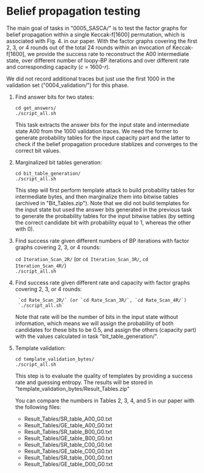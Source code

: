 # Belief propagation testing

The main goal of tasks in "0005_SASCA/" is to test the factor graphs for belief propagation within a single Keccak-f[1600] permutation, which is associated with Fig. 4. in our paper. With the factor graphs covering the first 2, 3, or 4 rounds out of the total 24 rounds within an invocation of Keccak-f[1600], we provide the success rate to reconstruct the A00 intermediate state, over different number of loopy-BP iterations and over different rate and corresponding capacity (_c_ = 1600-_r_).


We did not record additional traces but just use the first 1000 in the validation set ("0004_validation/") for this phase.

1. Find answer bits for two states:

	`cd get_answers/`  
	`./script_all.sh`  

   This task extracts the answer bits for the input state and intermediate state A00 from the 1000 validation traces. We need the former to generate probability tables for the input capacity part and the latter to check if the belief propagation procedure stablizes and converges to the correct bit values.

2. Marginalized bit tables generation:

	`cd bit_table_generation/`  
	`./script_all.sh`  

   This step will first perform template attack to build probability tables for intermediate bytes, and then marginalize them into bitwise tables (archived in "Bit_Tables.zip"). Note that we did not build templates for the input state but used the answer bits generated in the previous task to generate the probability tables for the input bitwise tables (by setting the correct candidate bit with probability equal to 1, whereas the other with 0).

3. Find success rate given different numbers of BP iterations with factor graphs covering 2, 3, or 4 rounds:

	`cd Iteration_Scan_2R/` (or `cd Iteration_Scan_3R/`, `cd Iteration_Scan_4R/`)  
	`./script_all.sh`  

4. Find success rate given different rate and capacity with factor graphs covering 2, 3, or 4 rounds:

        `cd Rate_Scan_2R/` (or `cd Rate_Scan_3R/`, `cd Rate_Scan_4R/`)  
        `./script_all.sh`  

   Note that rate will be the number of bits in the input state without information, which means we will assign the probability of both candidates for these bits to be 0.5, and assign the others (capacity part) with the values calculated in task "bit_table_generation/".

5. Template validation:

	`cd template_validation_bytes/`  
	`./script_all.sh`  

   This step is to evaluate the quality of templates by providing a success rate and guessing entropy. The results will be stored in "template_validation_bytes/Result_Tables.zip"

   You can compare the numbers in Tables 2, 3, 4, and 5 in our paper with the following files:

   - Result_Tables/SR_table_A00_G0.txt
   - Result_Tables/GE_table_A00_G0.txt
   - Result_Tables/SR_table_B00_G0.txt
   - Result_Tables/GE_table_B00_G0.txt
   - Result_Tables/SR_table_C00_G0.txt
   - Result_Tables/GE_table_C00_G0.txt
   - Result_Tables/SR_table_D00_G0.txt
   - Result_Tables/GE_table_D00_G0.txt

